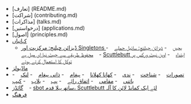 * [تعارف] (README.md)
* [شراکت] (contributing.md)
* [مذاکرات] (talks.md)
* [درخواستیں] (applications.md)
* [اصول] (principles.md)
* [کہانیاں](stories/index.md)
   - [ڈیزائن چیلنج: مرکزیت اور Singletons بچیں](stories/design-challenge-avoid-centralization-and-singletons.md)
   - [ڈیزائن چیلنج: سائبل حملے](stories/design-challenge-sybil-attacks.md)
   - [محفوظ طریقے سے چیٹ نیا ای میل ہے](stories/gossiping-securely-is-the-new-email.md)
   - [Scuttlebutt ابتداء](stories/scuttlebutt-genesis.md)
   - [اوپن نیٹ ورکس پر توکل کا استعمال کرتے ہوئے](stories/using-trust-in-open-networks.md)
* [ماڈیولز](modules.md)
* [تصورات](concepts/index.md)
   - [شناخت](concepts/identity.md)
   - [ندی](concepts/stream.md)
   - [کھانا کھلانا](concepts/feed.md)
   - [پیغام](concepts/message.md)
   - [ذاتی پیغام](concepts/private-message.md)
   - [لنک](concepts/link.md)
   - [باتنی](concepts/gossip.md)
   - [مقامی](concepts/local.md)
   - [اتفاق رائے](concepts/consensus.md)
   - [پب](concepts/pub.md)
   - [بلاب](concepts/blob.md)
   - [کیپ](concepts/cap.md)
* [گائڈز](guides/index.md)
   - [sbot ساتھ پہلا قدم، Scuttlebutt لئے ایک کمانڈ لائن کا آلہ](guides/cli-first-steps.md)
* [فرھنگ](glossary.md)
